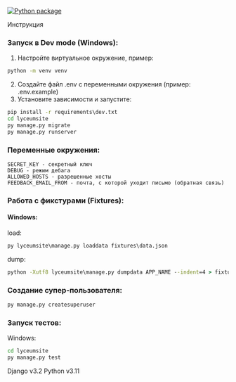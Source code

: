 [![Python package](https://github.com/sagadav/django-int-yandex/actions/workflows/python-package.yml/badge.svg?branch=dev)](https://github.com/sagadav/django-int-yandex/actions/workflows/python-package.yml)

Инструкция

### Запуск в Dev mode (Windows):

1. Настройте виртуальное окружение, пример:

```cmd
python -m venv venv
```

2. Создайте файл .env с переменными окружения (пример: .env.example)
3. Установите зависимости и запустите:

```cmd
pip install -r requirements\dev.txt
cd lyceumsite
py manage.py migrate
py manage.py runserver
```

### Переменные окружения:

```
SECRET_KEY - секретный ключ
DEBUG - режим дебага
ALLOWED_HOSTS - разрешенные хосты
FEEDBACK_EMAIL_FROM - почта, с которой уходит письмо (обратная связь)
```

### Работа с фикстурами (Fixtures):
#### Windows:  
load:
```cmd
py lyceumsite\manage.py loaddata fixtures\data.json
```
dump:
```cmd
python -Xutf8 lyceumsite\manage.py dumpdata APP_NAME --indent=4 > fixtures\data.json
```

### Создание супер-пользователя:
```cmd
py manage.py createsuperuser
```

### Запуск тестов:  
Windows:
```cmd
cd lyceumsite
py manage.py test
```

Django v3.2
Python v3.11
